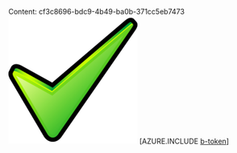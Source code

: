 Content: cf3c8696-bdc9-4b49-ba0b-371cc5eb7473![image](5ea7d5f3-56cd-4969-9827-03ed972adc0f.png)
[AZURE.INCLUDE [b-token](e723a8ad-e590-4930-b45b-fc04784bf524.md)]
